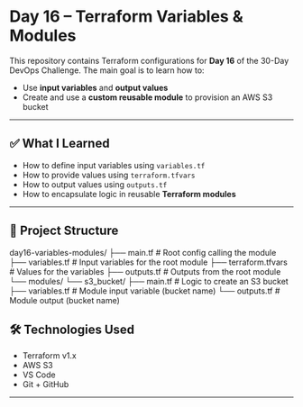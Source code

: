 # Day 16 – Terraform Variables & Modules

This repository contains Terraform configurations for **Day 16** of the 30-Day DevOps Challenge. The main goal is to learn how to:

- Use **input variables** and **output values**
- Create and use a **custom reusable module** to provision an AWS S3 bucket

---

## ✅ What I Learned

- How to define input variables using `variables.tf`
- How to provide values using `terraform.tfvars`
- How to output values using `outputs.tf`
- How to encapsulate logic in reusable **Terraform modules**

---

## 🧱 Project Structure
day16-variables-modules/
├── main.tf # Root config calling the module
├── variables.tf # Input variables for the root module
├── terraform.tfvars # Values for the variables
├── outputs.tf # Outputs from the root module
└── modules/
└── s3_bucket/
├── main.tf # Logic to create an S3 bucket
├── variables.tf # Module input variable (bucket name)
└── outputs.tf # Module output (bucket name)

## 🛠 Technologies Used

- Terraform v1.x
- AWS S3
- VS Code
- Git + GitHub

---


